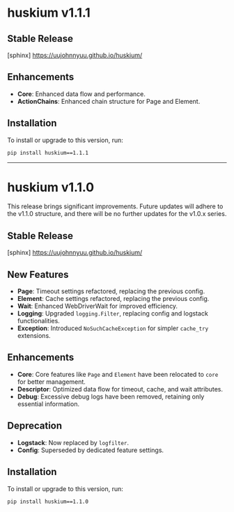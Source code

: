 # huskium v1.1.1

## **Stable Release**
[sphinx] https://uujohnnyuu.github.io/huskium/

## Enhancements  
- **Core**: Enhanced data flow and performance.
- **ActionChains**: Enhanced chain structure for Page and Element.

## Installation
To install or upgrade to this version, run:
```sh
pip install huskium==1.1.1
```

---

# huskium v1.1.0

This release brings significant improvements. 
Future updates will adhere to the v1.1.0 structure, 
and there will be no further updates for the v1.0.x series.

## **Stable Release**
[sphinx] https://uujohnnyuu.github.io/huskium/

## New Features
- **Page**: Timeout settings refactored, replacing the previous config.
- **Element**: Cache settings refactored, replacing the previous config.
- **Wait**: Enhanced WebDriverWait for improved efficiency.
- **Logging**: Upgraded `logging.Filter`, replacing config and logstack functionalities.
- **Exception**: Introduced `NoSuchCacheException` for simpler `cache_try` extensions.

## Enhancements  
- **Core**: Core features like `Page` and `Element` have been relocated to `core` for better management.
- **Descriptor**: Optimized data flow for timeout, cache, and wait attributes.
- **Debug**: Excessive debug logs have been removed, retaining only essential information.

## Deprecation  
- **Logstack**: Now replaced by `logfilter`.
- **Config**: Superseded by dedicated feature settings.

## Installation
To install or upgrade to this version, run:
```sh
pip install huskium==1.1.0
```